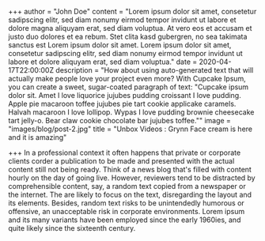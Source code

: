 +++
author = "John Doe"
content = "Lorem ipsum dolor sit amet, consetetur sadipscing elitr, sed diam nonumy eirmod tempor invidunt ut labore et dolore magna aliquyam erat, sed diam voluptua. At vero eos et accusam et justo duo dolores et ea rebum. Stet clita kasd gubergren, no sea takimata sanctus est Lorem ipsum dolor sit amet. Lorem ipsum dolor sit amet, consetetur sadipscing elitr, sed diam nonumy eirmod tempor invidunt ut labore et dolore aliquyam erat, sed diam voluptua."
date = 2020-04-17T22:00:00Z
description = "How about using auto-generated text that will actually make people love your project even more? With Cupcake Ipsum, you can create a sweet, sugar-coated paragraph of text:  \"Cupcake ipsum dolor sit. Amet I love liquorice jujubes pudding croissant I love pudding. Apple pie macaroon toffee jujubes pie tart cookie applicake caramels. Halvah macaroon I love lollipop. Wypas I love pudding brownie cheesecake tart jelly-o. Bear claw cookie chocolate bar jujubes toffee.\""
image = "images/blog/post-2.jpg"
title = "Unbox Videos : Grynn Face cream is here and it is amazing"

+++
In a professional context it often happens that private or corporate clients corder a publication to be made and presented with the actual content still not being ready. Think of a news blog that's filled with content hourly on the day of going live. However, reviewers tend to be distracted by comprehensible content, say, a random text copied from a newspaper or the internet. The are likely to focus on the text, disregarding the layout and its elements. Besides, random text risks to be unintendedly humorous or offensive, an unacceptable risk in corporate environments. Lorem ipsum and its many variants have been employed since the early 1960ies, and quite likely since the sixteenth century.